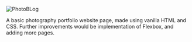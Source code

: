 ![PhotoBLog](https://raw.githubusercontent.com/Afrokk/Mini-WebDev-Projects/main/Photo%20Portfolio/image.png)

A basic photography portfolio website page, made using vanilla HTML and CSS. Further improvements would be implementation of Flexbox, and adding more pages. 
